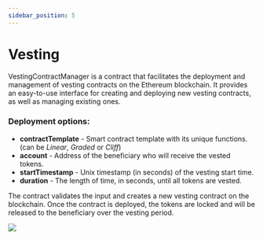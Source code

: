 ```yaml
---
sidebar_position: 5
---
```


# Vesting

VestingContractManager is a contract that facilitates the deployment and management of vesting contracts on the Ethereum blockchain. It provides an easy-to-use interface for creating and deploying new vesting contracts, as well as managing existing ones.

### Deployment options:

- **contractTemplate** - Smart contract template with its unique functions. (can be *Linear*, *Graded* or *Cliff*)
- **account** - Address of the beneficiary who will receive the vested tokens.
- **startTimestamp** - Unix timestamp (in seconds) of the vesting start time.
- **duration** - The length of time, in seconds, until all tokens are vested.

The contract validates the input and creates a new vesting contract on the blockchain. Once the contract is deployed, the tokens are locked and will be released to the beneficiary over the vesting period.

![](/img/miscellaneous/contract-manager/vesting_deploy.png)